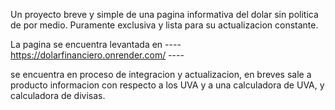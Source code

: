 Un proyecto breve y simple de una pagina informativa del dolar sin politica de por medio. Puramente exclusiva y lista para su actualizacion constante.

La pagina se encuentra levantada en ---- https://dolarfinanciero.onrender.com/ ----

se encuentra en proceso de integracion y actualizacion, en breves sale a producto informacion con respecto a los UVA y a una calculadora de UVA, y calculadora de divisas.
